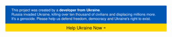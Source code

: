 [![savelife](https://raw.githubusercontent.com/vshymanskyy/StandWithUkraine/main/banner-direct-single.svg)](https://savelife.in.ua/en/donate-en/#donate-army-card-monthly)

<!--
**oleksiy-nesterov/oleksiy-nesterov** is a ✨ _special_ ✨ repository because its `README.md` (this file) appears on your GitHub profile.

Here are some ideas to get you started:

- 🔭 I’m currently working on ...
- 🌱 I’m currently learning ...
- 👯 I’m looking to collaborate on ...
- 🤔 I’m looking for help with ...
- 💬 Ask me about ...
- 📫 How to reach me: ...
- 😄 Pronouns: ...
- ⚡ Fun fact: ...



-->


